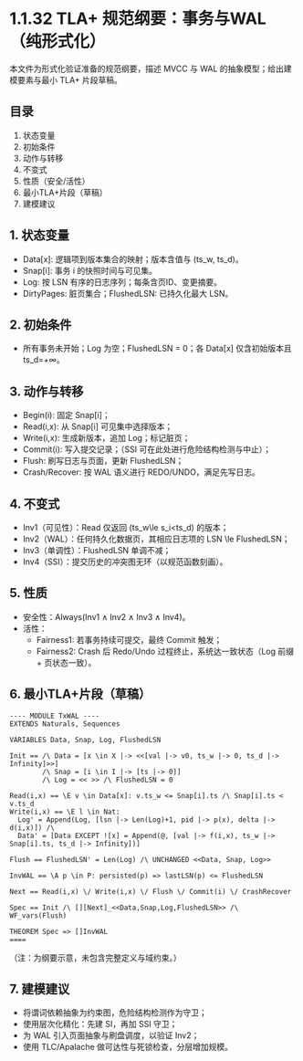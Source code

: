 # 1.1.32 TLA+ 规范纲要：事务与WAL（纯形式化）

本文件为形式化验证准备的规范纲要，描述 MVCC 与 WAL 的抽象模型；给出建模要素与最小 TLA+ 片段草稿。

## 目录

1. 状态变量
2. 初始条件
3. 动作与转移
4. 不变式
5. 性质（安全/活性）
6. 最小TLA+片段（草稿）
7. 建模建议

## 1. 状态变量

- Data[x]: 逻辑项到版本集合的映射；版本含值与 (ts_w, ts_d)。
- Snap[i]: 事务 i 的快照时间与可见集。
- Log: 按 LSN 有序的日志序列；每条含页ID、变更摘要。
- DirtyPages: 脏页集合；FlushedLSN: 已持久化最大 LSN。

## 2. 初始条件

- 所有事务未开始；Log 为空；FlushedLSN = 0；各 Data[x] 仅含初始版本且 ts_d=+∞。

## 3. 动作与转移

- Begin(i): 固定 Snap[i]；
- Read(i,x): 从 Snap[i] 可见集中选择版本；
- Write(i,x): 生成新版本，追加 Log；标记脏页；
- Commit(i): 写入提交记录；（SSI 可在此处进行危险结构检测与中止）；
- Flush: 刷写日志与页面，更新 FlushedLSN；
- Crash/Recover: 按 WAL 语义进行 REDO/UNDO，满足先写日志。

## 4. 不变式

- Inv1（可见性）：Read 仅返回 \(ts_w\le s_i<ts_d\) 的版本；
- Inv2（WAL）：任何持久化数据页，其相应日志项的 LSN \le FlushedLSN；
- Inv3（单调性）：FlushedLSN 单调不减；
- Inv4（SSI）：提交历史的冲突图无环（以规范函数刻画）。

## 5. 性质

- 安全性：Always(Inv1 ∧ Inv2 ∧ Inv3 ∧ Inv4)。
- 活性：
  - Fairness1: 若事务持续可提交，最终 Commit 触发；
  - Fairness2: Crash 后 Redo/Undo 过程终止，系统达一致状态（Log 前缀 + 页状态一致）。

## 6. 最小TLA+片段（草稿）

```tla
---- MODULE TxWAL ----
EXTENDS Naturals, Sequences

VARIABLES Data, Snap, Log, FlushedLSN

Init == /\ Data = [x \in X |-> <<[val |-> v0, ts_w |-> 0, ts_d |-> Infinity]>>]
        /\ Snap = [i \in I |-> [ts |-> 0]]
        /\ Log = << >> /\ FlushedLSN = 0

Read(i,x) == \E v \in Data[x]: v.ts_w <= Snap[i].ts /\ Snap[i].ts < v.ts_d
Write(i,x) == \E l \in Nat: 
  Log' = Append(Log, [lsn |-> Len(Log)+1, pid |-> p(x), delta |-> d(i,x)]) /\
  Data' = [Data EXCEPT ![x] = Append(@, [val |-> f(i,x), ts_w |-> Snap[i].ts, ts_d |-> Infinity])]

Flush == FlushedLSN' = Len(Log) /\ UNCHANGED <<Data, Snap, Log>>

InvWAL == \A p \in P: persisted(p) => lastLSN(p) <= FlushedLSN

Next == Read(i,x) \/ Write(i,x) \/ Flush \/ Commit(i) \/ CrashRecover

Spec == Init /\ [][Next]_<<Data,Snap,Log,FlushedLSN>> /\ WF_vars(Flush)

THEOREM Spec => []InvWAL
====
```

（注：为纲要示意，未包含完整定义与域约束。）

## 7. 建模建议

- 将谓词依赖抽象为约束图，危险结构检测作为守卫；
- 使用层次化精化：先建 SI，再加 SSI 守卫；
- 为 WAL 引入页面抽象与刷盘调度，以验证 Inv2；
- 使用 TLC/Apalache 做可达性与死锁检查，分层增加规模。
